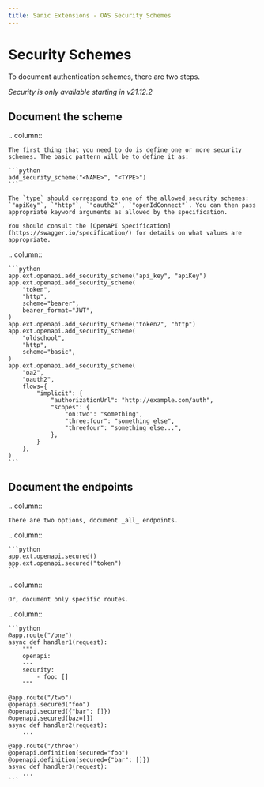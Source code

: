 ```yaml
---
title: Sanic Extensions - OAS Security Schemes
---
```


# Security Schemes

To document authentication schemes, there are two steps.

_Security is only available starting in v21.12.2_

## Document the scheme

.. column::

````
The first thing that you need to do is define one or more security schemes. The basic pattern will be to define it as:

```python
add_security_scheme("<NAME>", "<TYPE>")
```

The `type` should correspond to one of the allowed security schemes: `"apiKey"`, `"http"`, `"oauth2"`, `"openIdConnect"`. You can then pass appropriate keyword arguments as allowed by the specification.

You should consult the [OpenAPI Specification](https://swagger.io/specification/) for details on what values are appropriate.
````

.. column::

````
```python
app.ext.openapi.add_security_scheme("api_key", "apiKey")
app.ext.openapi.add_security_scheme(
    "token",
    "http",
    scheme="bearer",
    bearer_format="JWT",
)
app.ext.openapi.add_security_scheme("token2", "http")
app.ext.openapi.add_security_scheme(
    "oldschool",
    "http",
    scheme="basic",
)
app.ext.openapi.add_security_scheme(
    "oa2",
    "oauth2",
    flows={
        "implicit": {
            "authorizationUrl": "http://example.com/auth",
            "scopes": {
                "on:two": "something",
                "three:four": "something else",
                "threefour": "something else...",
            },
        }
    },
)
```
````

## Document the endpoints

.. column::

```
There are two options, document _all_ endpoints.
```

.. column::

````
```python
app.ext.openapi.secured()
app.ext.openapi.secured("token")
```
````

.. column::

```
Or, document only specific routes.
```

.. column::

````
```python
@app.route("/one")
async def handler1(request):
    """
    openapi:
    ---
    security:
        - foo: []
    """

@app.route("/two")
@openapi.secured("foo")
@openapi.secured({"bar": []})
@openapi.secured(baz=[])
async def handler2(request):
    ...

@app.route("/three")
@openapi.definition(secured="foo")
@openapi.definition(secured={"bar": []})
async def handler3(request):
    ...
```
````
